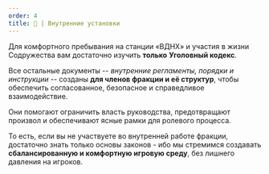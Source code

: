 ```yaml
---
order: 4
title: 📕 | Внутренние установки
---
```


<note type="info">

Для комфортного пребывания на станции «ВДНХ» и участия в жизни Содружества вам достаточно изучить **только** **Уголовный кодекс**.

</note>

<note>

Все остальные документы -- *внутренние регламенты, порядки и инструкции* -- созданы **для членов фракции и её структур**, чтобы обеспечить согласованное, безопасное и справедливое взаимодействие.

Они помогают ограничить власть руководства, предотвращают произвол и обеспечивают ясные рамки для ролевого процесса.

То есть, если вы не участвуете во внутренней работе фракции, достаточно знать только основы законов - ибо мы стремимся создавать **сбалансированную и комфортную игровую среду**, без лишнего давления на игроков.

</note>

<view defs="hierarchy=none" display="List"/>